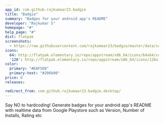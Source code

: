 ```yaml
---
app_id: com.github.rajkumaar23.badgie
title: "Badgie"
summary: "Badges for your android app's README"
developer: "Rajkumar S"
homepage: "#"
help_page: "#"
dist: flatpak
screenshots:
  - https://raw.githubusercontent.com/rajkumaar23/badgie/master/data/screenshots/1.png
icons:
  64: http://flatpak.elementary.io/repo/appstream/x86_64/icons/64x64/com.github.rajkumaar23.badgie.png
  '128': http://flatpak.elementary.io/repo/appstream/x86_64/icons/128x128/com.github.rajkumaar23.badgie.png
color:
  primary: "#EAF5D8"
  primary-text: "#206b00"
price: 0
releases:

redirect_from: com.github.rajkumaar23.badgie.desktop/
---
```


<p>Say NO to hardcoding! Generate badges for your android app's README with realtime data from Google Playstore such as Version, Number of Installs, Rating etc</p>